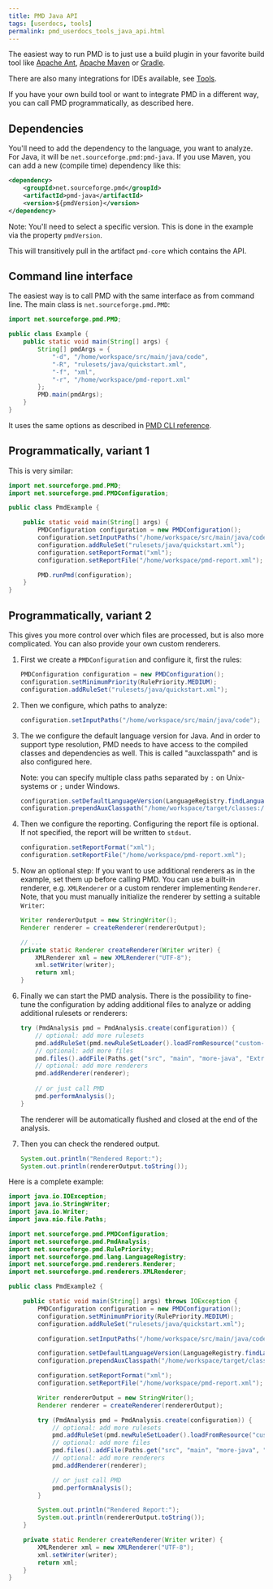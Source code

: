 ```yaml
---
title: PMD Java API
tags: [userdocs, tools]
permalink: pmd_userdocs_tools_java_api.html
---
```


The easiest way to run PMD is to just use a build plugin in your favorite build tool
like [Apache Ant](pmd_userdocs_tools_ant.html), [Apache Maven](pmd_userdocs_tools_maven.html) or
[Gradle](pmd_userdocs_tools_gradle.html).

There are also many integrations for IDEs available, see [Tools](pmd_userdocs_tools.html).

If you have your own build tool or want to integrate PMD in a different way, you can call PMD programmatically,
as described here.

## Dependencies

You'll need to add the dependency to the language, you want to analyze. For Java, it will be
`net.sourceforge.pmd:pmd-java`. If you use Maven, you can add a new (compile time) dependency like this:

``` xml
<dependency>
    <groupId>net.sourceforge.pmd</groupId>
    <artifactId>pmd-java</artifactId>
    <version>${pmdVersion}</version>
</dependency>
```

Note: You'll need to select a specific version. This is done in the example via the property `pmdVersion`.

This will transitively pull in the artifact `pmd-core` which contains the API.

## Command line interface

The easiest way is to call PMD with the same interface as from command line. The main class is
`net.sourceforge.pmd.PMD`:

``` java
import net.sourceforge.pmd.PMD;

public class Example {
    public static void main(String[] args) {
        String[] pmdArgs = {
            "-d", "/home/workspace/src/main/java/code",
            "-R", "rulesets/java/quickstart.xml",
            "-f", "xml",
            "-r", "/home/workspace/pmd-report.xml"
        };
        PMD.main(pmdArgs);
    }
}
```

It uses the same options as described in [PMD CLI reference](pmd_userdocs_cli_reference.html).

## Programmatically, variant 1

This is very similar:

``` java
import net.sourceforge.pmd.PMD;
import net.sourceforge.pmd.PMDConfiguration;

public class PmdExample {

    public static void main(String[] args) {
        PMDConfiguration configuration = new PMDConfiguration();
        configuration.setInputPaths("/home/workspace/src/main/java/code");
        configuration.addRuleSet("rulesets/java/quickstart.xml");
        configuration.setReportFormat("xml");
        configuration.setReportFile("/home/workspace/pmd-report.xml");

        PMD.runPmd(configuration);
    }
}
```

## Programmatically, variant 2

This gives you more control over which files are processed, but is also more complicated.
You can also provide your own custom renderers.

1.  First we create a `PMDConfiguration` and configure it, first the rules:
    
    ```java
    PMDConfiguration configuration = new PMDConfiguration();
    configuration.setMinimumPriority(RulePriority.MEDIUM);
    configuration.addRuleSet("rulesets/java/quickstart.xml");
    ```
    
2.  Then we configure, which paths to analyze:
    
    ```java
    configuration.setInputPaths("/home/workspace/src/main/java/code");
    ```
    
3.  The we configure the default language version for Java. And in order to support type resolution,
    PMD needs to have access to the compiled classes and dependencies as well. This is called
    "auxclasspath" and is also configured here.
    
    Note: you can specify multiple class paths separated by `:` on Unix-systems or `;` under Windows.
    
    ```java
    configuration.setDefaultLanguageVersion(LanguageRegistry.findLanguageByTerseName("java").getVersion("11"));
    configuration.prependAuxClasspath("/home/workspace/target/classes:/home/.m2/repository/my/dependency.jar");
    ```
    
4.  Then we configure the reporting. Configuring the report file is optional. If not specified, the report
    will be written to `stdout`.
    
    ```java
    configuration.setReportFormat("xml");
    configuration.setReportFile("/home/workspace/pmd-report.xml");
    ```
    
5.  Now an optional step: If you want to use additional renderers as in the example, set them up before
    calling PMD. You can use a built-in renderer, e.g. `XMLRenderer` or a custom renderer implementing
    `Renderer`. Note, that you must manually initialize the renderer by setting a suitable `Writer`:
    
    ```java
    Writer rendererOutput = new StringWriter();
    Renderer renderer = createRenderer(rendererOutput);
    
    // ...
    private static Renderer createRenderer(Writer writer) {
        XMLRenderer xml = new XMLRenderer("UTF-8");
        xml.setWriter(writer);
        return xml;
    }
    ```
    
6.  Finally we can start the PMD analysis. There is the possibility to fine-tune the configuration
    by adding additional files to analyze or adding additional rulesets or renderers:
    
    ```java
    try (PmdAnalysis pmd = PmdAnalysis.create(configuration)) {
        // optional: add more rulesets
        pmd.addRuleSet(pmd.newRuleSetLoader().loadFromResource("custom-ruleset.xml"));
        // optional: add more files
        pmd.files().addFile(Paths.get("src", "main", "more-java", "ExtraSource.java"));
        // optional: add more renderers
        pmd.addRenderer(renderer);
        
        // or just call PMD
        pmd.performAnalysis();
    }
    ```
    
    The renderer will be automatically flushed and closed at the end of the analysis.
    
7.  Then you can check the rendered output.
    
    ``` java
    System.out.println("Rendered Report:");
    System.out.println(rendererOutput.toString());
    ```

Here is a complete example:

``` java
import java.io.IOException;
import java.io.StringWriter;
import java.io.Writer;
import java.nio.file.Paths;

import net.sourceforge.pmd.PMDConfiguration;
import net.sourceforge.pmd.PmdAnalysis;
import net.sourceforge.pmd.RulePriority;
import net.sourceforge.pmd.lang.LanguageRegistry;
import net.sourceforge.pmd.renderers.Renderer;
import net.sourceforge.pmd.renderers.XMLRenderer;

public class PmdExample2 {

    public static void main(String[] args) throws IOException {
        PMDConfiguration configuration = new PMDConfiguration();
        configuration.setMinimumPriority(RulePriority.MEDIUM);
        configuration.addRuleSet("rulesets/java/quickstart.xml");

        configuration.setInputPaths("/home/workspace/src/main/java/code");

        configuration.setDefaultLanguageVersion(LanguageRegistry.findLanguageByTerseName("java").getVersion("11"));
        configuration.prependAuxClasspath("/home/workspace/target/classes");

        configuration.setReportFormat("xml");
        configuration.setReportFile("/home/workspace/pmd-report.xml");

        Writer rendererOutput = new StringWriter();
        Renderer renderer = createRenderer(rendererOutput);

        try (PmdAnalysis pmd = PmdAnalysis.create(configuration)) {
            // optional: add more rulesets
            pmd.addRuleSet(pmd.newRuleSetLoader().loadFromResource("custom-ruleset.xml"));
            // optional: add more files
            pmd.files().addFile(Paths.get("src", "main", "more-java", "ExtraSource.java"));
            // optional: add more renderers
            pmd.addRenderer(renderer);

            // or just call PMD
            pmd.performAnalysis();
        }

        System.out.println("Rendered Report:");
        System.out.println(rendererOutput.toString());
    }

    private static Renderer createRenderer(Writer writer) {
        XMLRenderer xml = new XMLRenderer("UTF-8");
        xml.setWriter(writer);
        return xml;
    }
}
```


